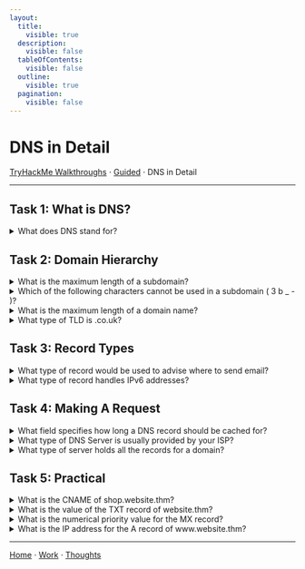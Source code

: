 ```yaml
---
layout:
  title:
    visible: true
  description:
    visible: false
  tableOfContents:
    visible: false
  outline:
    visible: true
  pagination:
    visible: false
---
```


# DNS in Detail

[TryHackMe Walkthroughs](./) ⋅ [Guided](../) ⋅ DNS in Detail

***

## Task 1: What is DNS?

<details>

<summary>What does DNS stand for?</summary>

Domain Name System

</details>

## Task 2: Domain Hierarchy

<details>

<summary>What is the maximum length of a subdomain?</summary>

63

</details>

<details>

<summary>Which of the following characters cannot be used in a subdomain ( 3 b _ - )?</summary>

\_

</details>

<details>

<summary>What is the maximum length of a domain name?</summary>

253

</details>

<details>

<summary>What type of TLD is .co.uk?</summary>

ccTLD

ccTLD stands for country code top-level domain.

</details>

## Task 3: Record Types

<details>

<summary>What type of record would be used to advise where to send email?</summary>

MX

</details>

<details>

<summary>What type of record handles IPv6 addresses?</summary>

AAAA

</details>

## Task 4: Making A Request

<details>

<summary>What field specifies how long a DNS record should be cached for?</summary>

TTL

TTL stands for Time to Live (ie how much time the DNS record should live in cache).

</details>

<details>

<summary>What type of DNS Server is usually provided by your ISP?</summary>

Recursive

</details>

<details>

<summary>What type of server holds all the records for a domain?</summary>

Authoritative

</details>

## Task 5: Practical

<details>

<summary>What is the CNAME of shop.website.thm?</summary>

shops.myshopify.com

</details>

<details>

<summary>What is the value of the TXT record of website.thm?</summary>

THM{7012BBA60997F35A9516C2E16D2944FF}

</details>

<details>

<summary>What is the numerical priority value for the MX record?</summary>

30

</details>

<details>

<summary>What is the IP address for the A record of www.website.thm?</summary>

10.10.10.10

</details>

***

[Home](https://app.gitbook.com/o/0kO27okC5uVB9ALX3rho/s/036xtfEIzcEdGegONXWM/) ⋅ [Work](https://app.gitbook.com/o/0kO27okC5uVB9ALX3rho/s/WaFS755Q4sf02CxLcghQ/) ⋅ [Thoughts](https://app.gitbook.com/o/0kO27okC5uVB9ALX3rho/s/s4QQPMntQ25hmJToKSOu/)
